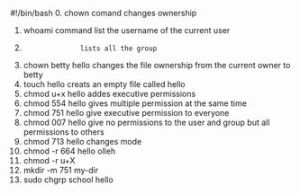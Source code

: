 #!/bin/bash
0. chown comand changes ownership
1. whoami command list the username of the current user
2.                   lists all the group
3. chown betty hello changes the file ownership from the current owner to betty
4. touch hello creats an empty file called hello
5. chmod u+x hello addes executive permissions 
6. chmod 554 hello gives multiple permission at the same time
7. chmod 751 hello give executive permission to everyone
8. chmod 007 hello give no permissions to the user and group but all permissions to others
9. chmod 713 hello changes mode
10. chmod -r 664 hello olleh
11. chmod -r u+X
12. mkdir -m 751 my-dir
13. sudo chgrp school hello

